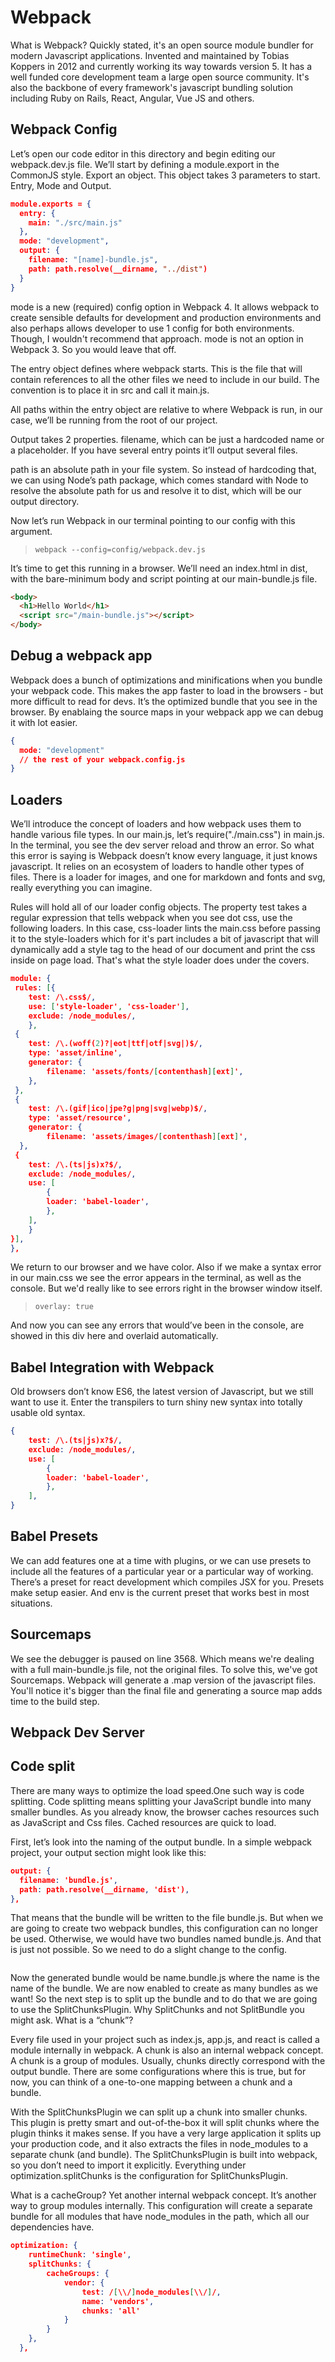 # Webpack
What is Webpack? Quickly stated, it's an open source module bundler for modern Javascript applications. Invented and maintained by Tobias Koppers in 2012 and currently working its way towards version 5. It has a well funded core development team a large open source community. It's also the backbone of every framework's javascript bundling solution including Ruby on Rails, React, Angular, Vue JS and others.

## Webpack Config
Let’s open our code editor in this directory and begin editing our webpack.dev.js file. We’ll start by defining a module.export in the CommonJS style. Export an object. This object takes 3 parameters to start. Entry, Mode and Output.

```json
module.exports = {
  entry: {
    main: "./src/main.js"
  },
  mode: "development",
  output: {
    filename: "[name]-bundle.js",
    path: path.resolve(__dirname, "../dist")
  }
}
```
mode is a new (required) config option in Webpack 4. It allows webpack to create sensible defaults for development and production environments and also perhaps allows developer to use 1 config for both environments. Though, I wouldn't recommend that approach. mode is not an option in Webpack 3. So you would leave that off.

The entry object defines where webpack starts. This is the file that will contain references to all the other files we need to include in our build. The convention is to place it in src and call it main.js.

All paths within the entry object are relative to where Webpack is run, in our case, we’ll be running from the root of our project.

Output takes 2 properties. filename, which can be just a hardcoded name or a placeholder. If you have several entry points it’ll output several files.

path is an absolute path in your file system. So instead of hardcoding that, we can using Node’s path package, which comes standard with Node to resolve the absolute path for us and resolve it to dist, which will be our output directory.

Now let’s run Webpack in our terminal pointing to our config with this argument.

> `webpack --config=config/webpack.dev.js`

It’s time to get this running in a browser. We’ll need an index.html in dist, with the bare-minimum body and script pointing at our main-bundle.js file.

```html
<body>
  <h1>Hello World</h1>
  <script src="/main-bundle.js"></script>
</body>
```



## Debug a webpack app
Webpack does a bunch of optimizations and minifications when you bundle your webpack code. This makes the app faster to load in the browsers - but more difficult to read for devs. It’s the optimized bundle that you see in the browser. By enablaing the source maps in your webpack app we can debug it with lot easier.

```json
{
  mode: "development"
  // the rest of your webpack.config.js
}
```

## Loaders
We’ll introduce the concept of loaders and how webpack uses them to handle various file types. In our main.js, let’s require("./main.css") in main.js. In the terminal, you see the dev server reload and throw an error. So what this error is saying is Webpack doesn’t know every language, it just knows javascript. It relies on an ecosystem of loaders to handle other types of files. There is a loader for images, and one for markdown and fonts and svg, really everything you can imagine.

Rules will hold all of our loader config objects. The property test takes a regular expression that tells webpack when you see dot css, use the following loaders. In this case, css-loader lints the main.css before passing it to the style-loaders which for it's part includes a bit of javascript that will dynamically add a style tag to the head of our document and print the css inside on page load. That's what the style loader does under the covers.

```json
module: {
 rules: [{
	test: /\.css$/,
  	use: ['style-loader', 'css-loader'],
  	exclude: /node_modules/,
	},
 {
  	test: /\.(woff(2)?|eot|ttf|otf|svg|)$/,
	type: 'asset/inline',
	generator: {
    	filename: 'assets/fonts/[contenthash][ext]',
  	},
 },
 {
  	test: /\.(gif|ico|jpe?g|png|svg|webp)$/,
  	type: 'asset/resource',
  	generator: {
    	filename: 'assets/images/[contenthash][ext]',
  },
 {
  	test: /\.(ts|js)x?$/,
  	exclude: /node_modules/,
  	use: [
    	{
      	loader: 'babel-loader',
    	},
  	],
	}
}],
},
```
We return to our browser and we have color. Also if we make a syntax error in our main.css we see the error appears in the terminal, as well as the console. But we'd really like to see errors right in the browser window itself. 

> `overlay: true`

And now you can see any errors that would’ve been in the console, are showed in this div here and overlaid automatically.

## Babel Integration with Webpack
Old browsers don’t know ES6, the latest version of Javascript, but we still want to use it. Enter the transpilers to turn shiny new syntax into totally usable old syntax.

```json
{
  	test: /\.(ts|js)x?$/,
  	exclude: /node_modules/,
  	use: [
    	{
      	loader: 'babel-loader',
    	},
  	],
}
```

## Babel Presets
We can add features one at a time with plugins, or we can use presets to include all the features of a particular year or a particular way of working. There’s a preset for react development which compiles JSX for you. Presets make setup easier. And env is the current preset that works best in most situations.

## Sourcemaps
We see the debugger is paused on line 3568. Which means we're dealing with a full main-bundle.js file, not the original files. To solve this, we've got Sourcemaps. Webpack will generate a .map version of the javascript files. You'll notice it's bigger than the final file and generating a source map adds time to the build step.

## Webpack Dev Server


## Code split
There are many ways to optimize the load speed.One such way is code splitting. Code splitting means splitting your JavaScript bundle into many smaller bundles. As you already know, the browser caches resources such as JavaScript and Css files. Cached resources are quick to load.

First, let’s look into the naming of the output bundle. In a simple webpack project, your output section might look like this:
```json
output: {
  filename: 'bundle.js',
  path: path.resolve(__dirname, 'dist'),
},
```
That means that the bundle will be written to the file bundle.js. But when we are going to create two webpack bundles, this configuration can no longer be used. Otherwise, we would have two bundles named bundle.js. And that is just not possible. So we need to do a slight change to the config.
```json

```

Now the generated bundle would be name.bundle.js where the name is the name of the bundle. We are now enabled to create as many bundles as we want! So the next step is to split up the bundle and to do that we are going to use the SplitChunksPlugin. Why SplitChunks and not SplitBundle you might ask. What is a “chunk”?

Every file used in your project such as index.js, app.js, and react is called a module internally in webpack. A chunk is also an internal webpack concept. A chunk is a group of modules. Usually, chunks directly correspond with the output bundle. There are some configurations where this is true, but for now, you can think of a one-to-one mapping between a chunk and a bundle.

With the SplitChunksPlugin we can split up a chunk into smaller chunks. This plugin is pretty smart and out-of-the-box it will split chunks where the plugin thinks it makes sense. If you have a very large application it splits up your production code, and it also extracts the files in node_modules to a separate chunk (and bundle).
The SplitChunksPlugin is built into webpack, so you don’t need to import it explicitly. Everything under optimization.splitChunks is the configuration for SplitChunksPlugin.

What is a cacheGroup? Yet another internal webpack concept. It’s another way to group modules internally. This configuration will create a separate bundle for all modules that have node_modules in the path, which all our dependencies have.

```json
optimization: {
	runtimeChunk: 'single',
    splitChunks: {
		cacheGroups: {
        	vendor: {
          		test: /[\\/]node_modules[\\/]/,
          		name: 'vendors',
          		chunks: 'all'
        	}
      	}
    },
  },
```